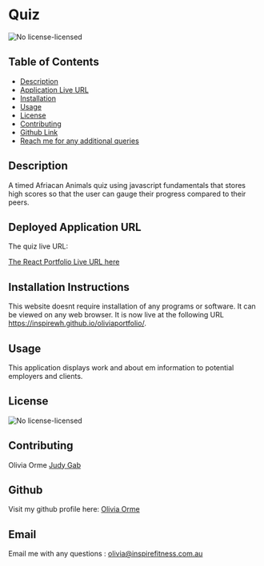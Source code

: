 # Quiz
 ![No license-licensed](https://img.shields.io/badge/license-No%20license-green)

## Table of Contents
* [Description](#description)
* [Application Live URL](#Deployed-Application-URL)
* [Installation](#installation-instructions)
* [Usage](#usage)
* [License](#license)
* [Contributing](#contributing)
* [Github Link](#github)
* [Reach me for any additional queries](#email)

## Description
A timed Afriacan Animals quiz using javascript fundamentals that stores high scores so that the user can gauge their progress compared to their peers.

## Deployed Application URL
The quiz live URL:

[The React Portfolio Live URL here](https://inspirewh.github.io/oliviaportfolio/)

## Installation Instructions
This website doesnt require installation of any programs or software. It can be viewed on any web browser. It is now live at the following URL https://inspirewh.github.io/oliviaportfolio/.

## Usage
 This application displays work and about em information to potential employers and clients.

## License
 ![No license-licensed](https://img.shields.io/badge/license-No%20license-green)

## Contributing
Olivia Orme
[Judy Gab](https://github.com/judygab)


## Github
Visit my github profile here: [Olivia Orme](https://github.com/inspirewh)

## Email
Email me with any questions : olivia@inspirefitness.com.au

